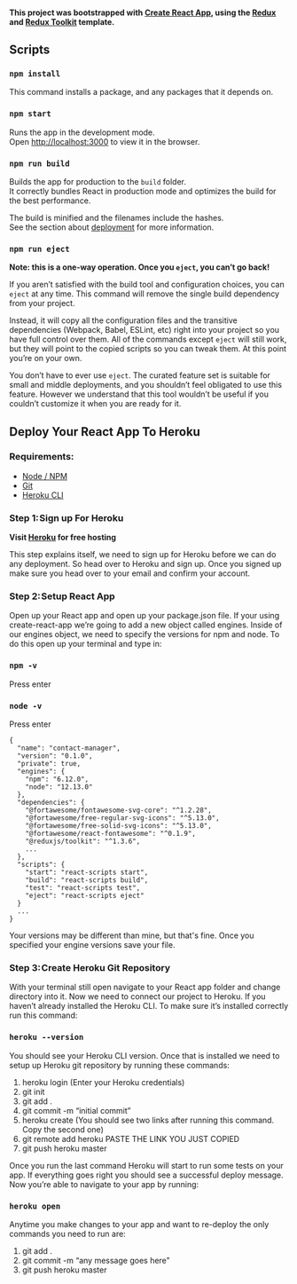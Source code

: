 #### This project was bootstrapped with [Create React App](https://github.com/facebook/create-react-app), using the [Redux](https://redux.js.org/) and [Redux Toolkit](https://redux-toolkit.js.org/) template.

## Scripts

### `npm install`

This command installs a package, and any packages that it depends on.<br />

### `npm start`

Runs the app in the development mode.<br />
Open [http://localhost:3000](http://localhost:3000) to view it in the browser.

### `npm run build`

Builds the app for production to the `build` folder.<br />
It correctly bundles React in production mode and optimizes the build for the best performance.

The build is minified and the filenames include the hashes.<br />
See the section about [deployment](https://facebook.github.io/create-react-app/docs/deployment) for more information.

### `npm run eject`

**Note: this is a one-way operation. Once you `eject`, you can’t go back!**

If you aren’t satisfied with the build tool and configuration choices, you can `eject` at any time. This command will remove the single build dependency from your project.

Instead, it will copy all the configuration files and the transitive dependencies (Webpack, Babel, ESLint, etc) right into your project so you have full control over them. All of the commands except `eject` will still work, but they will point to the copied scripts so you can tweak them. At this point you’re on your own.

You don’t have to ever use `eject`. The curated feature set is suitable for small and middle deployments, and you shouldn’t feel obligated to use this feature. However we understand that this tool wouldn’t be useful if you couldn’t customize it when you are ready for it.

## Deploy Your React App To Heroku

### Requirements:
* [Node / NPM](https://nodejs.org/)
* [Git](https://git-scm.com/downloads)
* [Heroku CLI](https://devcenter.heroku.com/articles/heroku-cli)


### Step 1: Sign up For Heroku
**Visit [Heroku](https://www.heroku.com/) for free hosting**

This step explains itself, we need to sign up for Heroku before we can do any deployment. So head over to Heroku and sign up. Once you signed up make sure you head over to your email and confirm your account.


### Step 2: Setup React App
Open up your React app and open up your package.json file. If your using create-react-app we’re going to add a new object called engines. Inside of our engines object, we need to specify the versions for npm and node. To do this open up your terminal and type in:

### `npm -v`
Press enter

### `node -v`
Press enter

```
{
  "name": "contact-manager",
  "version": "0.1.0",
  "private": true,
  "engines": {
    "npm": "6.12.0",
    "node": "12.13.0"
  },
  "dependencies": {
    "@fortawesome/fontawesome-svg-core": "^1.2.28",
    "@fortawesome/free-regular-svg-icons": "^5.13.0",
    "@fortawesome/free-solid-svg-icons": "^5.13.0",
    "@fortawesome/react-fontawesome": "^0.1.9",
    "@reduxjs/toolkit": "^1.3.6",
    ...
  },
  "scripts": {
    "start": "react-scripts start",
    "build": "react-scripts build",
    "test": "react-scripts test",
    "eject": "react-scripts eject"
  }
  ...
}
```
Your versions may be different than mine, but that's fine. Once you specified your engine versions save your file.


### Step 3: Create Heroku Git Repository
With your terminal still open navigate to your React app folder and change directory into it. Now we need to connect our project to Heroku. If you haven’t already installed the Heroku CLI. To make sure it’s installed correctly run this command:

### `heroku --version`

You should see your Heroku CLI version. Once that is installed we need to setup up Heroku git repository by running these commands:

1. heroku login (Enter your Heroku credentials)
1. git init
1. git add .
1. git commit -m “initial commit”
1. heroku create (You should see two links after running this command. Copy the second one)
1. git remote add heroku PASTE THE LINK YOU JUST COPIED
1. git push heroku master

Once you run the last command Heroku will start to run some tests on your app. If everything goes right you should see a successful deploy message. Now you’re able to navigate to your app by running:

### `heroku open`

Anytime you make changes to your app and want to re-deploy the only commands you need to run are:

1. git add .
1. git commit -m “any message goes here”
1. git push heroku master